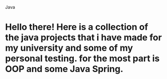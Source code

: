 Java <H1> 

Hello there!
Here is a collection of the java projects that i have made for my university and some of my personal testing.
for the most part is OOP and some Java Spring.
